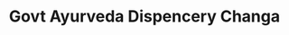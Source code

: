---
title: "Govt Ayurveda Dispencery Changa"
url: /vellanad/govt-ayurveda-dispencery-changa/
shop: Drogerie
---